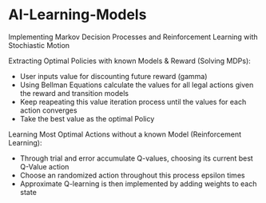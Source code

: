 # AI-Learning-Models
Implementing Markov Decision Processes and Reinforcement Learning with Stochiastic Motion

Extracting Optimal Policies with known Models & Reward (Solving MDPs):
  - User inputs value for discounting future reward (gamma)
  - Using Bellman Equations calculate the values for all legal actions given the reward and transition models
  - Keep reapeating this value iteration process until the values for each action converges
  - Take the best value as the optimal Policy


Learning Most Optimal Actions without a known Model (Reinforcement Learning):
  - Through trial and error accumulate Q-values, choosing its current best Q-Value action
  - Choose an randomized action throughout this process epsilon times
  - Approximate Q-learning is then implemented by adding weights to each state
  
  
